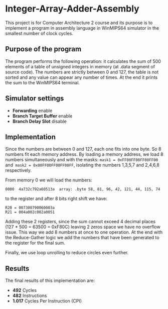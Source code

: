 # Integer-Array-Adder-Assembly
This project is for Computer Architecture 2 course and its purpose is to implement a program in assembly language in WinMIPS64 simulator in the smallest number of clock cycles.

## Purpose of the program
The program performs the following operation: it calculates the sum of 500 elements of a table of unsigned integers in memory (at .data segment of source code). The numbers are strictly between 0 and 127, the table is not sorted and any value can appear any number of times. At the end it prints the sum to the WinMIPS64 terminal.

## Simulator settings

  - **Forwarding** enable
  - **Branch Target Buffer** enable
  - **Branch Delay Slot** disable
  
## Implementation
Since the numbers are between 0 and 127, each one fits into one byte. So 8 numbers fit each memory address. By loading a memory address, we load 8 numbers simultaneously and with the masks: `mask1 = 0xFF00FF00FF00FF00` and` mask2 = 0x00FF00FF00FF00FF`, isolating the numbers 1,3,5,7 and 2,4,6,8 respectively.

From memory 0 we will load the numbers: 
```
0000  4a732c792a60513a  array: .byte 58, 81, 96, 42, 121, 44, 115, 74
```
to the register and after 8 bits right shift we have:
```
R20 = 007300790060003a
R21 = 004a002c002a0051
```

Adding these 2 registers, since the sum cannot exceed 4 decimal places (127 * 500 = 63500 = 0xF80C) leaving 2 zeros space we have no overflow issue. This way we add 8 numbers at once to one operation. At the end with the Reduce-Gather logic we add the numbers that have been generated to the register for the final sum.

Finally, we use loop unrolling to reduce circles even further.


## Results
The final results of this implementation are:
  - **492** Cycles 
  - **482** Instructions 
  - **1.017** Cycles Per Instruction (CPI) 

